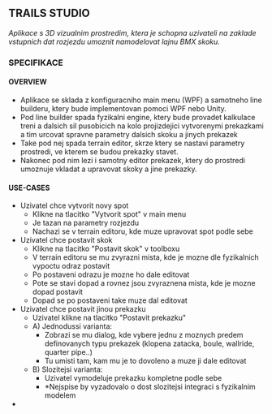 ## TRAILS STUDIO

*Aplikace s 3D vizualnim prostredim, ktera je schopna uzivateli na zaklade vstupnich dat rozjezdu umoznit namodelovat lajnu BMX skoku.*

### SPECIFIKACE 

#### OVERVIEW
+ Aplikace se sklada z konfiguracniho main menu (WPF) a samotneho line builderu, ktery bude implementovan pomoci WPF nebo Unity.
+ Pod line builder spada fyzikalni engine, ktery bude provadet kalkulace treni a dalsich sil pusobicich na kolo projizdejici vytvorenymi prekazkami a tim urcovat spravne parametry dalsich skoku a jinych prekazek
+ Take pod nej spada terrain editor, skrze ktery se nastavi parametry prostredi, ve kterem se budou prekazky stavet.
+ Nakonec pod nim lezi i samotny editor prekazek, ktery do prostredi umoznuje vkladat a upravovat skoky a jine prekazky.

#### USE-CASES
+ Uzivatel chce vytvorit novy spot
	+ Klikne na tlacitko "Vytvorit spot" v main menu
	+ Je tazan na parametry rozjezdu
	+ Nachazi se v terrain editoru, kde muze upravovat spot podle sebe
+ Uzivatel chce postavit skok	
	+ Klikne na tlacitko "Postavit skok" v toolboxu
	+ V terrain editoru se mu zvyrazni mista, kde je mozne dle fyzikalnich vypoctu odraz postavit
	+ Po postaveni odrazu je mozne ho dale editovat
	+ Pote se stavi dopad a rovnez jsou zvyraznena mista, kde je mozne dopad postavit
	+ Dopad se po postaveni take muze dal editovat
+ Uzivatel chce postavit jinou prekazku
	+ Uzivatel klikne na tlacitko "Postavit prekazku"
	+ A) Jednodussi varianta:
		+ Zobrazi se mu dialog, kde vybere jednu z moznych predem definovanych typu prekazek (klopena zatacka, boule, wallride, quarter pipe..)
		+ Tu umisti tam, kam mu je to dovoleno a muze ji dale editovat
	+ B) Slozitejsi varianta:
		+ Uzivatel vymodeluje prekazku kompletne podle sebe
		+ *Nejspise by vyzadovalo o dost slozitejsi integraci s fyzikalnim modelem
+ 
		
